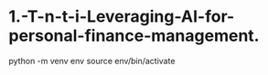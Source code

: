 # 1.-T-n-t-i-Leveraging-AI-for-personal-finance-management.
python -m venv env
source env/bin/activate